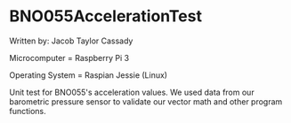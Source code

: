 # BNO055AccelerationTest

Written by: Jacob Taylor Cassady

Microcomputer = Raspberry Pi 3

Operating System = Raspian Jessie (Linux)

Unit test for BNO055's acceleration values.  We used data from our barometric pressure sensor to validate our vector math and other program functions.
